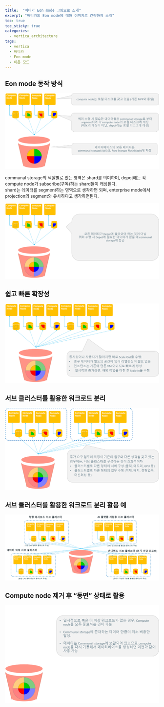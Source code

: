 ```yaml
---
title:  "버티카 Eon mode 그림으로 소개"
excerpt: "버티카의 Eon mode에 대해 이미지로 간략하게 소개"
toc: true 
toc_sticky: true 
categories:
  - vertica_architecture
tags:
  - vertica
  - 버티카
  - Eon mode
  - 이온 모드
---
```


## Eon mode 동작 방식
![Vertica Eon Mode 간략한 소개 1](../img/vertica_architecture_1141_01.png)

communal storage의 색깔별로 있는 영역은 shard를 의미하며, depot에는 각 compute node가 subscribe(구독)하는 shard들이 캐싱된다.  
shard는 데이터를 segment하는 영역으로 생각하면 되며, enterprise mode에서 projection의 segment와 유사하다고 생각하면된다.  

![Vertica Eon Mode 간략한 소개 2](../img/vertica_architecture_1141_02.png)


## 쉽고 빠른 확장성
![Vertica Eon Mode 간략한 소개 3](../img/vertica_architecture_1141_03.png)


## 서브 클러스터를 활용한 워크로드 분리
![Vertica Eon Mode 간략한 소개 4](../img/vertica_architecture_1141_04.png)


## 서브 클러스터를 활용한 워크로드 분리 활용 예
![Vertica Eon Mode 간략한 소개 5](../img/vertica_architecture_1141_05.png)


## Compute node 제거 후 “동면” 상태로 활용
![Vertica Eon Mode 간략한 소개 6](../img/vertica_architecture_1141_06.png)

